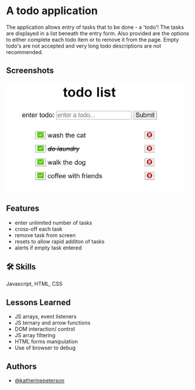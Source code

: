 # A todo application

The application allows entry of tasks that to be done - a 'todo'! The tasks are displayed in a list beneath the entry form. Also provided are the options to either complete
each todo item or to remove it from the page. Empty todo's are not accepted and very long todo descriptions are not recommended.

## Screenshots
<img src="todo-screenshot.jpg" alt="Screenshot Missing" height="300">

## Features

- enter unlimited number of tasks
- cross-off each task 
- remove task from screen
- resets to allow rapid additon of tasks
- alerts if empty task entered 


## 🛠 Skills
Javascript, HTML, CSS

## Lessons Learned
- JS arrays, event listeners 
- JS ternary and arrow functions
- DOM interaction/ control 
- JS array filtering 
- HTML forms manipulation
- Use of browser to debug 


## Authors

- [@katherinepeterson](https://www.github.com/octokatherine)
